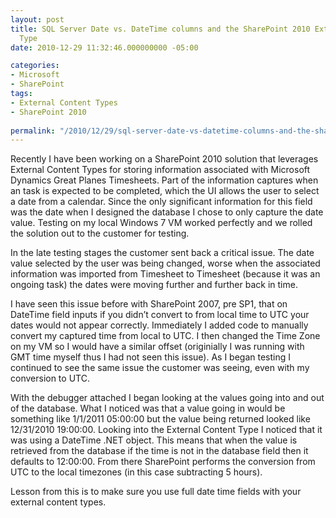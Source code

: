 ```yaml
---
layout: post
title: SQL Server Date vs. DateTime columns and the SharePoint 2010 External Content
  Type
date: 2010-12-29 11:32:46.000000000 -05:00

categories:
- Microsoft
- SharePoint
tags:
- External Content Types
- SharePoint 2010
  
permalink: "/2010/12/29/sql-server-date-vs-datetime-columns-and-the-sharepoint-2010-external-content-type/"
---
```

Recently I have been working on a SharePoint 2010 solution that leverages External Content Types for storing information associated with Microsoft Dynamics Great Planes Timesheets. Part of the information captures when an task is expected to be completed, which the UI allows the user to select a date from a calendar. Since the only significant information for this field was the date when I designed the database I chose to only capture the date value. Testing on my local Windows 7 VM worked perfectly and we rolled the solution out to the customer for testing.

In the late testing stages the customer sent back a critical issue. The date value selected by the user was being changed, worse when the associated information was imported from Timesheet to Timesheet (because it was an ongoing task) the dates were moving further and further back in time.

I have seen this issue before with SharePoint 2007, pre SP1, that on DateTime field inputs if you didn’t convert to from local time to UTC your dates would not appear correctly. Immediately I added code to manually convert my captured time from local to UTC. I then changed the Time Zone on my VM so I would have a similar offset (originially I was running with GMT time myself thus I had not seen this issue). As I began testing I continued to see the same issue the customer was seeing, even with my conversion to UTC.

With the debugger attached I began looking at the values going into and out of the database. What I noticed was that a value going in would be something like 1/1/2011 05:00:00 but the value being returned looked like 12/31/2010 19:00:00. Looking into the External Content Type I noticed that it was using a DateTime .NET object. This means that when the value is retrieved from the database if the time is not in the database field then it defaults to 12:00:00. From there SharePoint performs the conversion from UTC to the local timezones (in this case subtracting 5 hours).

Lesson from this is to make sure you use full date time fields with your external content types.

